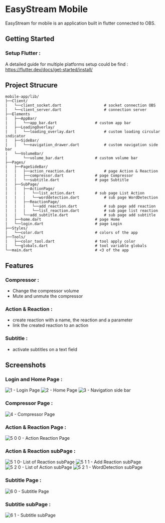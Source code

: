# EasyStream Mobile

EasyStream for mobile is an application built in flutter connected to OBS.

## Getting Started

### Setup Flutter :
A detailed guide for multiple platforms setup could be find :
https://flutter.dev/docs/get-started/install/

## Project Strucure

```
mobile-app/lib/
├──Client/
|	└──client_socket.dart					# socket connection OBS
|	└──client_server.dart					# connection server
├──Elements
|	├──AppBar/
|	|	└──app_bar.dart					# custom app bar
|	├──LoadingOverlay/
|	|	└──loading_overlay.dart				# custom loading circular indicator
|	├──SideBar/
|	|	└──navigation_drawer.dart			# custom navigation side bar
|	└──VolumeBar/
|		└──volume_bar.dart				# custom volume bar
├──Pages/
|	├──PageSideBar/
|	|	├──action_reaction.dart				# page Action & Reaction
|	|	├──compressor.dart				# page Compressor
|	|	└──subtitle.dart				# page Subtitle
|	├──SubPage/
|	|	├──ActionPage/
|	|	|	└──list_action.dart			# sub page List Action
|	|	|	└──worddetection.dart			# sub page WordDetection
|	|	├──ReactionPage/
|	|	|	└──add_reaction.dart			# sub page add reaction
|	|	|	└──list_reaction.dart			# sub page list reaction
|	|	└──add_subtitle.dart				# sub page add subtitle
|	├──home.dart						# page Home
|	└──login.dart						# page Login
├──Styles/
|	└──color.dart						# colors of the app
├──Tools/
|	├──color_tool.dart					# tool apply color
|	└──globals.dart						# tool variable globals
└──main.dart							# <3 of the app
```

## Features

### Compressor :
  - Change the compressor volume
  - Mute and unmute the compressor

### Action & Reaction :
  - create reaction with a name, the reaction and a parameter
  - link the created reaction to an action

### Subtitle :
  - activate subtitles on a text field

## Screenshots

### Login and Home Page :
![1 - Login Page](https://github.com/EasyStreamDev/easystream_mobile_app/assets/70137982/c408d9cb-b971-411f-a65b-ae8ed46a8e4c)
![2 - Home Page](https://github.com/EasyStreamDev/easystream_mobile_app/assets/70137982/5a443532-30e7-479d-9e7e-58bd0873150a)
![3 - Navigation side bar](https://github.com/EasyStreamDev/easystream_mobile_app/assets/70137982/6cd3d001-d31d-4f94-9522-fff12de7cd4d)

### Compressor Page :
![4 - Compressor Page](https://github.com/EasyStreamDev/easystream_mobile_app/assets/70137982/7b23c117-ca61-44b1-bee8-2e33c98961a9)

### Action & Reaction Page :
![5 0 0 - Action   Reaction Page](https://github.com/EasyStreamDev/easystream_mobile_app/assets/70137982/db9b029b-3156-4eb4-a4b9-1c68d592f7c8)

### Action & Reaction subPage :
![5 1 0- List of Reaction subPage](https://github.com/EasyStreamDev/easystream_mobile_app/assets/70137982/ec6006e6-09db-44e9-9362-19268eb1bd28)
![5 1 1 - Add Reaction subPage](https://github.com/EasyStreamDev/easystream_mobile_app/assets/70137982/8e13da66-9cb8-40e2-b7ff-c8292b3613bd)
![5 2 0 - List of Action subPage](https://github.com/EasyStreamDev/easystream_mobile_app/assets/70137982/22345e8c-aa69-47a0-9a7c-c48a80cf3c23)
![5 2 1 - WordDetection subPage](https://github.com/EasyStreamDev/easystream_mobile_app/assets/70137982/7f32cc99-fed1-43f2-acd5-8e6287b0d181)

### Subtitle Page :
![6 0 - Subtitle Page](https://github.com/EasyStreamDev/easystream_mobile_app/assets/70137982/ad137fda-2000-4a1d-a76a-113c193a28ae)

### Subtitle subPage :
![6 1 - Subtitle subPage](https://github.com/EasyStreamDev/easystream_mobile_app/assets/70137982/b5d09fc0-c6fe-4e16-bfe0-f3b00ba76e1a)
